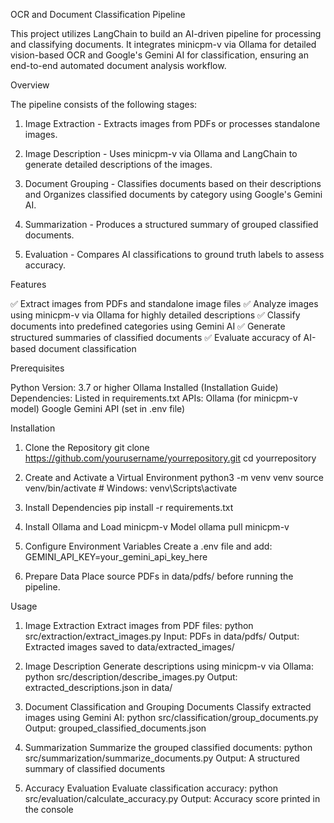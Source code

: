 OCR and Document Classification Pipeline

This project utilizes LangChain to build an AI-driven pipeline for processing and classifying documents. 
It integrates minicpm-v via Ollama for detailed vision-based OCR and Google's Gemini AI for classification, ensuring an end-to-end automated document analysis workflow.


Overview

The pipeline consists of the following stages:

1) Image Extraction - Extracts images from PDFs or processes standalone images.

2) Image Description - Uses minicpm-v via Ollama and LangChain to generate detailed descriptions of the images.

3) Document Grouping - Classifies documents based on their descriptions and Organizes classified documents by category using Google's Gemini AI.

4) Summarization - Produces a structured summary of grouped classified documents.

5) Evaluation - Compares AI classifications to ground truth labels to assess accuracy.

Features

✅ Extract images from PDFs and standalone image files
✅ Analyze images using minicpm-v via Ollama for highly detailed descriptions
✅ Classify documents into predefined categories using Gemini AI
✅ Generate structured summaries of classified documents
✅ Evaluate accuracy of AI-based document classification

Prerequisites

Python Version: 3.7 or higher
Ollama Installed (Installation Guide)
Dependencies: Listed in requirements.txt
APIs:
Ollama (for minicpm-v model)
Google Gemini API (set in .env file)


Installation

1. Clone the Repository
git clone https://github.com/yourusername/yourrepository.git
cd yourrepository

2. Create and Activate a Virtual Environment
python3 -m venv venv
source venv/bin/activate  # Windows: venv\Scripts\activate

3. Install Dependencies
pip install -r requirements.txt

4. Install Ollama and Load minicpm-v Model
ollama pull minicpm-v

5. Configure Environment Variables
Create a .env file and add:
GEMINI_API_KEY=your_gemini_api_key_here

6. Prepare Data
Place source PDFs in data/pdfs/ before running the pipeline.


Usage

1. Image Extraction
Extract images from PDF files:
python src/extraction/extract_images.py
Input: PDFs in data/pdfs/
Output: Extracted images saved to data/extracted_images/

2. Image Description
Generate descriptions using minicpm-v via Ollama:
python src/description/describe_images.py
Output: extracted_descriptions.json in data/

3. Document Classification and Grouping Documents
Classify extracted images using Gemini AI:
python src/classification/group_documents.py
Output: grouped_classified_documents.json

4. Summarization
Summarize the grouped classified documents:
python src/summarization/summarize_documents.py
Output: A structured summary of classified documents

5. Accuracy Evaluation
Evaluate classification accuracy:
python src/evaluation/calculate_accuracy.py
Output: Accuracy score printed in the console
